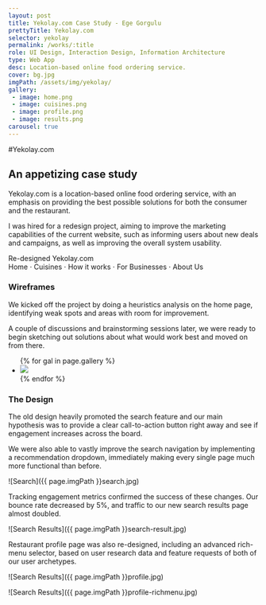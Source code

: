 ```yaml
---
layout: post
title: Yekolay.com Case Study - Ege Gorgulu
prettyTitle: Yekolay.com
selector: yekolay
permalink: /works/:title
role: UI Design, Interaction Design, Information Architecture
type: Web App
desc: Location-based online food ordering service.
cover: bg.jpg
imgPath: /assets/img/yekolay/
gallery:
 - image: home.png
 - image: cuisines.png
 - image: profile.png
 - image: results.png
carousel: true
---
```


#Yekolay.com

## An appetizing case study

Yekolay.com is a location-based online food ordering service, with an emphasis on providing the best possible solutions for both the consumer and the restaurant.

I was hired for a redesign project, aiming to improve the marketing capabilities of the current website, such as informing users about new deals and campaigns, as well as improving the overall system usability. 

<div class="browser">
	<div class="browser-bar">
		<div class="browser-controls"></div>
		Re-designed Yekolay.com
	</div>
	<div class="browser-stage">
		<div>
			<img src="{{ page.imgPath }}home.jpg" id="stage" alt="">
		</div>
	</div>
</div>
<div class="browser-switcher">
	<a data-target="{{ page.imgPath }}home.jpg" class="active">Home</a>
	<span class="sep">&sdot;</span>
	<a data-target="{{ page.imgPath }}kitchens.jpg">Cuisines</a>
	<span class="sep">&sdot;</span>
	<a data-target="{{ page.imgPath }}how.jpg">How it works</a>
	<span class="sep">&sdot;</span>
	<a data-target="{{ page.imgPath }}business.jpg">For Businesses</a>
	<span class="sep">&sdot;</span>
	<a data-target="{{ page.imgPath }}about.jpg">About Us</a>
</div>

### Wireframes

We kicked off the project by doing a heuristics analysis on the home page, identifying weak spots and areas with room for improvement. 

A couple of discussions and brainstorming sessions later, we were ready to begin sketching out solutions about what would work best and moved on from there.

<ul class="gallery web list-unstyled">
{% for gal in page.gallery %}
<li class="col-sm-3">
<a href="/assets/img/yekolay/wire/{{ gal.image }}" target="_blank"><img src="/assets/img/yekolay/wire/{{ gal.image }}"></a>
</li>
{% endfor %}
</ul>

### The Design

The old design heavily promoted the search feature and our main hypothesis was to provide a clear call-to-action button right away and see if engagement increases across the board.

We were also able to vastly improve the search navigation by implementing a recommendation dropdown, immediately making every single page much more functional than before. 

![Search]({{ page.imgPath }}search.jpg)

Tracking engagement metrics confirmed the success of these changes. Our bounce rate decreased by 5%, and traffic to our new search results page almost doubled. 

![Search Results]({{ page.imgPath }}search-result.jpg)

Restaurant profile page was also re-designed, including an advanced rich-menu selector, based on user research data and feature requests of both of our user archetypes.  

![Search Results]({{ page.imgPath }}profile.jpg)

![Search Results]({{ page.imgPath }}profile-richmenu.jpg)